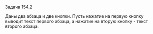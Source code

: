 Задача 154.2

Даны два абзаца и две кнопки. Пусть нажатие на первую кнопку выводит текст первого абзаца, а нажатие на вторую кнопку - текст второго абзаца.